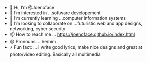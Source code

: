- 👋 Hi, I’m @Joenoface
- 👀 I’m interested in ...software developement
- 🌱 I’m currently learning ...computer information systems
- 💞️ I’m looking to collaborate on ...futuristic web and app designs, networking, cyber security
- 📫 How to reach me ... https://joenoface.github.io/index.html
- 😄 Pronouns: ...he/him
- ⚡ Fun fact: ... I write good lyrics, make nice designs and great at photo/video editing. Basically all multimedia

<!---
Joenoface/Joenoface is a ✨ special ✨ repository because its `README.md` (this file) appears on your GitHub profile.
You can click the Preview link to take a look at your changes.
--->
